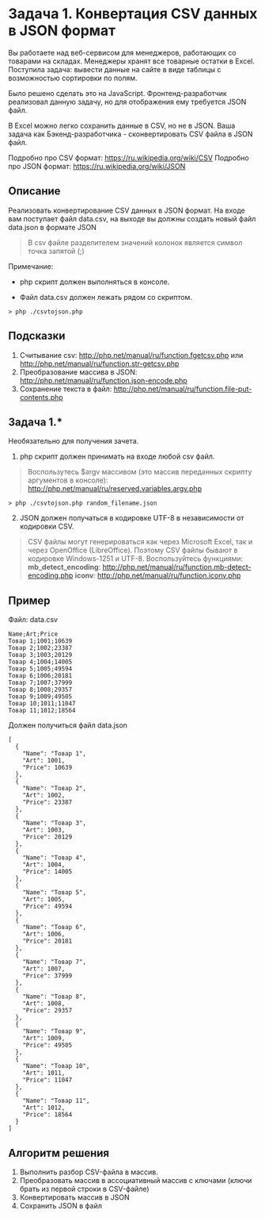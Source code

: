 # Задача 1. Конвертация CSV данных в JSON формат

Вы работаете над веб-сервисом для менеджеров, работающих со товарами на складах. Менеджеры хранят все товарные остатки в Excel.
Поступила задача: вывести данные на сайте в виде таблицы с возможностью сортировки по полям.

Было решено сделать это на JavaScript. Фронтенд-разработчик реализовал данную задачу, но для отображения ему требуется JSON файл.

В Excel можно легко сохранить данные в CSV, но не в JSON.
Ваша задача как Бэкенд-разработчика - сконвертировать CSV файла в JSON файл.

Подробно про CSV формат: https://ru.wikipedia.org/wiki/CSV
Подробно про JSON формат: https://ru.wikipedia.org/wiki/JSON

## Описание
Реализовать конвертирование CSV данных в JSON формат.
На входе вам поступает файл data.csv, на выходе вы должны создать новый файл data.json в формате JSON
> В csv файле разделителем значений колонок является символ точка запятой (;)

Примечание:

* php скрипт должен выполняться в консоле.

* Файл data.csv должен лежать рядом со скриптом.

```
> php ./csvtojson.php
```

## Подсказки
1. Считывание csv: http://php.net/manual/ru/function.fgetcsv.php или http://php.net/manual/ru/function.str-getcsv.php
2. Преобразование массива в JSON: http://php.net/manual/ru/function.json-encode.php
3. Сохранение текста в файл: http://php.net/manual/ru/function.file-put-contents.php

## Задача 1.*

Необязательно для получения зачета.

 1. php скрипт должен принимать на входе любой csv файл.

> Воспользутесь $argv массивом (это массив переданных скрипту аргументов в консоле):
> http://php.net/manual/ru/reserved.variables.argv.php

```
> php ./csvtojson.php random_filename.json
```

2. JSON должен получаться в кодировке UTF-8 в независимости от кодировки CSV.
> СSV файлы могут генерироваться как через Microsoft Excel, так и через OpenOffice (LibreOffice). Поэтому CSV файлы бывают в кодировке Windows-1251 и UTF-8.
Воспользуйтесь функциями:
**mb_detect_encoding**: http://php.net/manual/ru/function.mb-detect-encoding.php
**iconv**: http://php.net/manual/ru/function.iconv.php


## Пример
Файл: data.csv

```
Name;Art;Price
Товар 1;1001;10639
Товар 2;1002;23387
Товар 3;1003;20129
Товар 4;1004;14005
Товар 5;1005;49594
Товар 6;1006;20181
Товар 7;1007;37999
Товар 8;1008;29357
Товар 9;1009;49505
Товар 10;1011;11047
Товар 11;1012;18564
```

Должен получиться файл data.json

```
[
  {
    "Name": "Товар 1",
    "Art": 1001,
    "Price": 10639
  },
  {
    "Name": "Товар 2",
    "Art": 1002,
    "Price": 23387
  },
  {
    "Name": "Товар 3",
    "Art": 1003,
    "Price": 20129
  },
  {
    "Name": "Товар 4",
    "Art": 1004,
    "Price": 14005
  },
  {
    "Name": "Товар 5",
    "Art": 1005,
    "Price": 49594
  },
  {
    "Name": "Товар 6",
    "Art": 1006,
    "Price": 20181
  },
  {
    "Name": "Товар 7",
    "Art": 1007,
    "Price": 37999
  },
  {
    "Name": "Товар 8",
    "Art": 1008,
    "Price": 29357
  },
  {
    "Name": "Товар 9",
    "Art": 1009,
    "Price": 49505
  },
  {
    "Name": "Товар 10",
    "Art": 1011,
    "Price": 11047
  },
  {
    "Name": "Товар 11",
    "Art": 1012,
    "Price": 18564
  }
]
```

## Алгоритм решения
1. Выполнить разбор CSV-файла в массив.
2. Преобразовать массив в ассоциативный массив с ключами (ключи брать из первой строки в CSV-файле)
3. Конвертировать массив в JSON
4. Сохранить JSON в файл
